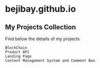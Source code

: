 # bejibay.github.io
## My Projects Collection
Find below the details of my projects
```
BlockChain                                  
Product API  
Landing Page
Content Management System and Comment Box               
       

